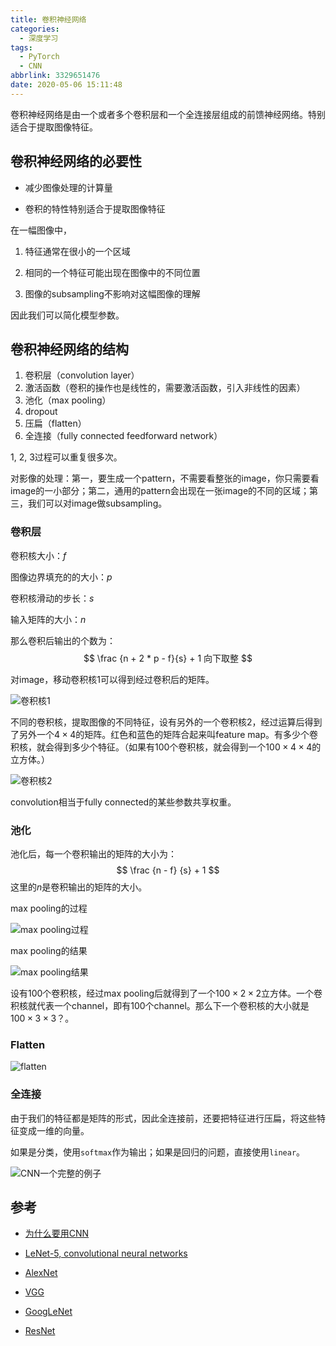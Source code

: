 ```yaml
---
title: 卷积神经网络
categories:
  - 深度学习
tags:
  - PyTorch
  - CNN
abbrlink: 3329651476
date: 2020-05-06 15:11:48
---
```


卷积神经网络是由一个或者多个卷积层和一个全连接层组成的前馈神经网络。特别适合于提取图像特征。

<!-- more -->

## 卷积神经网络的必要性

- 减少图像处理的计算量

- 卷积的特性特别适合于提取图像特征

在一幅图像中，

1. 特征通常在很小的一个区域

2. 相同的一个特征可能出现在图像中的不同位置

3. 图像的subsampling不影响对这幅图像的理解

因此我们可以简化模型参数。

## 卷积神经网络的结构

1. 卷积层（convolution layer）
2. 激活函数（卷积的操作也是线性的，需要激活函数，引入非线性的因素）
3. 池化（max pooling）
4. dropout
5. 压扁（flatten）
6. 全连接（fully connected feedforward network）

1, 2, 3过程可以重复很多次。

对影像的处理：第一，要生成一个pattern，不需要看整张的image，你只需要看image的一小部分；第二，通用的pattern会出现在一张image的不同的区域；第三，我们可以对image做subsampling。

### 卷积层

卷积核大小：$f$

图像边界填充的的大小：$p$

卷积核滑动的步长：$s$

输入矩阵的大小：$n$

那么卷积后输出的个数为：
$$
\frac {n + 2 * p - f}{s} + 1 向下取整
$$

对image，移动卷积核1可以得到经过卷积后的矩阵。

![卷积核1](.\assert\20200508\chapter21-11.png)

不同的卷积核，提取图像的不同特征，设有另外的一个卷积核2，经过运算后得到了另外一个$4 \times 4$的矩阵。红色和蓝色的矩阵合起来叫feature map。有多少个卷积核，就会得到多少个特征。（如果有100个卷积核，就会得到一个$100 \times 4 \times 4$的立方体。）

![卷积核2](.\assert\20200508\chapter21-12.png)

convolution相当于fully connected的某些参数共享权重。

### 池化

池化后，每一个卷积输出的矩阵的大小为：
$$
\frac {n - f} {s} + 1
$$
这里的$n$是卷积输出的矩阵的大小。

max pooling的过程

![max pooling过程](.\assert\20200508\chapter21-18.png)

max pooling的结果

![max pooling结果](.\assert\20200508\chapter21-19.png)

设有100个卷积核，经过max pooling后就得到了一个$100 \times 2 \times2$立方体。一个卷积核就代表一个channel，即有100个channel。那么下一个卷积核的大小就是$100 \times 3 \times 3$？。

### Flatten

![flatten](.\assert\20200508\chapter21-22.png)

### 全连接

由于我们的特征都是矩阵的形式，因此全连接前，还要把特征进行压扁，将这些特征变成一维的向量。

如果是分类，使用`softmax`作为输出；如果是回归的问题，直接使用`linear`。

![CNN一个完整的例子](.\assert\20200508\chapter21-25.png)

## 参考

- [为什么要用CNN](https://cs.nyu.edu/~fergus/papers/zeilerECCV2014.pdf)

- [LeNet-5, convolutional neural networks](http://yann.lecun.com/exdb/lenet/index.html)
- [AlexNet](https://papers.nips.cc/paper/4824-imagenet-classification-with-deep-convolutional-neural-networks.pdf)
- [VGG](https://arxiv.org/pdf/1409.1556.pdf)
- [GoogLeNet ](https://arxiv.org/abs/1512.00567)
- [ResNet](https://arxiv.org/abs/1512.03385)